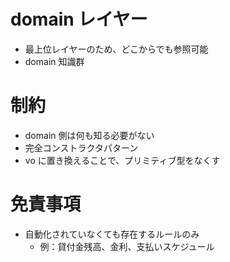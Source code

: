 # domain レイヤー

- 最上位レイヤーのため、どこからでも参照可能
- domain 知識群

# 制約

- domain 側は何も知る必要がない
- 完全コンストラクタパターン
- vo に置き換えることで、プリミティブ型をなくす

# 免責事項

- 自動化されていなくても存在するルールのみ
  - 例：貸付金残高、金利、支払いスケジュール
